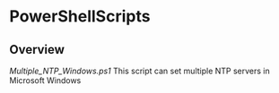 # PowerShellScripts

## Overview

*Multiple_NTP_Windows.ps1*
This script can set multiple NTP servers in Microsoft Windows
